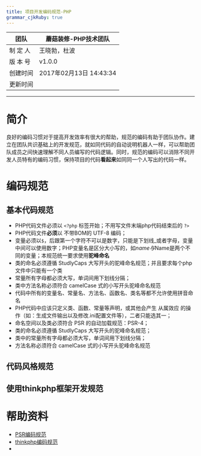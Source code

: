 ```yaml
---
title: 项目开发编码规范-PHP
grammar_cjkRuby: true
---
```


|   团队  |   蘑菇装修-PHP技术团队  |  
| --- | --- | 
|   制 定 人  |   王晓勃，杜波  |     
|   版 本 号 |   v1.0.0  |     
|   创建时间  |   2017年02月13日 14:43:34  |    
|   更新时间  |    |

____

# 简介
良好的编码习惯对于提高开发效率有很大的帮助，规范的编码有助于团队协作。建立在团队共识基础上的开发规范，就如同代码的自动说明机器人一样，可以帮助团队成员之间快速理解不同人员编写的代码逻辑。同时，规范的编码可以消除不同开发人员特有的编码习惯，保持项目的代码**看起来**如同同一个人写出的代码一样。

# 编码规范

## 基本代码规范
* PHP代码文件必须以 `<?php`  标签开始；不用写文件末端php代码结束后的 `?>`
* PHP代码文件**必须**以 不带BOM的 UTF-8 编码；
* 变量必须以`$`，后跟第一个字符不可以是数字，只能是下划线_或者字母，变量中间可以使用数字；PHP变量名是区分大小写的，如$name与$Name是两个不同的变量；本规范统一要求使用**驼峰命名**  
* 类的命名必须遵循 StudlyCaps 大写开头的驼峰命名规范；并且要求每个php文件中只能有一个类
* 常量所有字母都必须大写，单词间用下划线分隔；
* 类中方法名称必须符合 camelCase 式的小写开头驼峰命名规范
* 代码中所有的变量名、常量名、方法名、函数名、类名等都不允许使用拼音命名
* PHP代码中应该只定义类、函数、常量等声明，或其他会产生 从属效应 的操作（如：生成文件输出以及修改.ini配置文件等），二者只能选其一；
* 命名空间以及类必须符合 PSR 的自动加载规范：PSR-4；
* 类的命名必须遵循 StudlyCaps 大写开头的驼峰命名规范；
* 类中的常量所有字母都必须大写，单词间用下划线分隔；
* 方法名称必须符合 camelCase 式的小写开头驼峰命名规范

## 代码风格规范


## 使用thinkphp框架开发规范

# 帮助资料

* [PSR编码规范](https://github.com/wxb/phpLab/tree/master/PSR)
* [thinkphp编码规范](http://document.thinkphp.cn/manual_3_2.html#develop_standard)
* 


